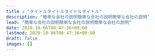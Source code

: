 ```yaml
---
title : "タイトルタイトルタイトルタイトル"
description: "簡単な会社の説明簡単な会社の説明簡単な会社の説明"
lead: "簡単な会社の説明簡単な会社の説明簡単な会社の説明"
date: 2020-10-06T08:47:36+00:00
lastmod: 2020-10-06T08:47:36+00:00
draft: false
images: []
---
```

